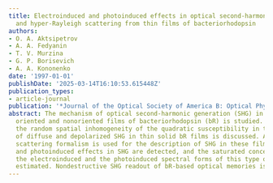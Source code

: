 ```yaml
---
title: Electroinduced and photoinduced effects in optical second-harmonic generation
  and hyper-Rayleigh scattering from thin films of bacteriorhodopsin
authors:
- O. A. Aktsipetrov
- A. A. Fedyanin
- T. V. Murzina
- G. P. Borisevich
- A. A. Kononenko
date: '1997-01-01'
publishDate: '2025-03-14T16:10:53.615448Z'
publication_types:
- article-journal
publication: '*Journal of the Optical Society of America B: Optical Physics*'
abstract: The mechanism of optical second-harmonic generation (SHG) in thin solid
  oriented and nonoriented films of bacteriorhodopsin (bR) is studied. The role of
  the random spatial inhomogeneity of the quadratic susceptibility in the mechanism
  of diffuse and depolarized SHG in thin solid bR films is discussed. A hyper-Rayleigh
  scattering formalism is used for the description of SHG in these films. Electroinduced
  and photoinduced effects in SHG are detected, and the saturated concentrations of
  the electroinduced and the photoinduced spectral forms of this type of bR film are
  estimated. Nondestructive SHG readout of bR-based optical memories is suggested.
---
```

